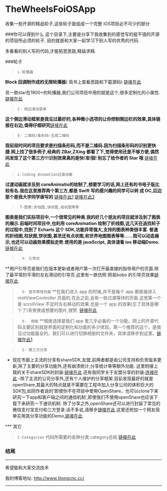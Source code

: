 # TheWheelsFoiOSApp
收集一些开源的精品轮子,这些轮子是组成一个完整 iOS项目必不可少的部分

###你可以得到什么
这个目录下,主要是分享下我收集到的感觉写的挺不错的开源的项目所必须的轮子. 目的就是和大家一起学习下别人写的优秀的代码.

多看看的别人写的代码,才能拓宽思路,精益求精.


###轮子
>`L-轮播器`

**Block 回调制作成的无限轮播器**( 简书上查看思路和下载源码)   [链接在此](http://www.jianshu.com/p/c854f89d8be0)

另一款star在1900+的轮播器,我们公司项目中用的就是这个,很多定制化的小属性. [链接在此](https://github.com/gsdios/SDCycleScrollView)


>`C- 侧边滑动菜单`

**这个侧边滑动框架是我见过最好的,各种微小选项的让你控制侧边栏的效果,具体链接在右边,值得仔细研究**[链接在此](https://github.com/mutualmobile/MMDrawerController)


>`E- 二维码/条形码-生成二维码`

**我前段时间的项目要求是扫描条形码,而不是二维码.因为扫描条形码的识别更快捷.网上找了很多例子,经典的 ZBar,ZXing 都看了下,觉得使用还是不够方便,偶然间发现了这个第三方!!!识别效果真的是快!准!狠! 别忘了给作者的 Star 哦** [链接在此](https://github.com/zhangfeidev/QRCScanner)

>`L-loding Animation过渡动画`

**过渡动画就涉及到 coreAnimatio的绘制了,想要学习的话,网上还有的书电子版比较有名.我在这里推荐两个第三方,都是 Swift 写的感兴趣的同学可以转 成 OC,后边那个是我大学同学唐写的**  [链接在此1](https://github.com/ninjaprox/NVActivityIndicatorView)   [链接在此2](https://github.com/saitjr/STLoadingGroup)


>` T-图表:折线图,饼状图,柱状图等等`

**图表是我们实际项目中,一个很常见的种类.我的好几个朋友的项目就涉及到了图表的展示.前端时间项目中,也利用 coreAnimation 绘制了折线图,这几天在追找轮子的过程中,找到了 Echarts 这个 SDK,功能异常强大,支持的图表种类很丰富. 普通的折线图,柱状图,饼状图,甚至还有点状图,和世界地图图表等等......既可以动态展示,也还可以动画效果模拟走势.使用的是 javaScript, 具体请看 ios 移动端Demo.**  [链接在此](https://github.com/Pluto-Y/iOS-Echarts)


>`  Y- 引导页`

**用户引导页是我们在版本更新或者用户第一次打开最直接的指导用户的页面.除了最平常的平滑的左右滑动的引导页.这里有一款仿照 网易bobo 的引导页效果[链接在此](https://github.com/Nododo/ADo_GuideView)

>`  S- 首页等待页面`
**在我们进入 app 的时候,并不是每个 app 都直接进入 rootViewController 页面的.在此之前,会有一些过渡等待的页面.这里第一个是 scrollView 不定时左右移动的效果,也是一个 app 的效果(忘了具体是哪个了)背景换成想要的图片,很赞. [链接在此](https://github.com/sachinkesiraju/SKPanoramaView)

>`  X-  相册`
**相册选择是我们 app 里几乎必备的一个功能。网上的开源代码主要区别就是界面的定制化和功能的多少体现。第一个推荐的这个，是我见过功能最全的，我们可以进行切换相册的文件夹，具体请移步到这里。[链接在此1](https://github.com/alienjun/AJPhotoPicker)

>`  S- 第三方分享`
- 现在市面上主流的分享有shareSDK,友盟,前两者都是由公司支持和负责版本更新,除了主要的分享功能外,还有崩溃统计,分享统计等等额外功能. 这里附接上我的关于shareSDK的封装:[链接在此](https://github.com/lilongcnc/LLShareSDKTool)  还有我同学关于友盟分享的封装:[连接在此](https://github.com/saitjr/STShareTool)
-除了主流的公司分享外,还有个人维护的分享框架.目前发现最好的就是openShare,其最大的特点就是不需要在工程中加入分享公司的体积巨大的SDK包,如同作者说的'即使你不在项目中使用OpenShare，也可以clone下来研究一下app和客户端之间的通信机制',即使我们不使用openShare也应该下载下来研究一下通讯机制. 除了分享之外,openShare还可以进行封装了常见的微信支付宝支付和三方登录.话不多说,请移步[链接在此](https://github.com/100apps/openshare)  这里还附加一个网友简单实用其分享功能的Demo,[链接在此](https://github.com/XHTeng/XHShareDemo)



*** 其它
>`C-Categories`
代码所需要的各种分类 category总结 [ 链接在此](https://github.com/shaojiankui/iOS-Categories)


### 结尾
---
希望能和大家交流技术

我的博客地址: <http://www.lilongcnc.cc/>

---
